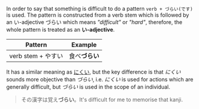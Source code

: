 In order to say that something is difficult to do a pattern `verb + づらい(です)` is used. The pattern is constructed from a verb stem which is followed by an い-adjective づらい which means *"difficult"* or *"hard"*, therefore, the whole pattern is treated as an **い-adjective**.

|Pattern|Example|
|-|-|
|verb stem + やすい|食べ**づらい**|

It has a similar meaning as [にくい](93), but the key difference is that *にくい* sounds more objective than *づらい*, i.e. *にくい* is used for actions which are generally difficult, but *づらい* is used in the scope of an individual.
>その漢字は覚え**づらい**。It's difficult for me to memorise that kanji.